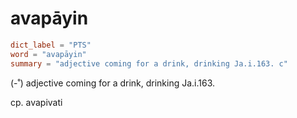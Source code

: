 # avapāyin

``` toml
dict_label = "PTS"
word = "avapāyin"
summary = "adjective coming for a drink, drinking Ja.i.163. c"
```

(\-˚) adjective coming for a drink, drinking Ja.i.163.

cp. avapivati

